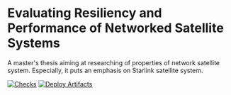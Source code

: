 # Evaluating Resiliency and Performance of Networked Satellite Systems

A master's thesis aiming at researching of properties of network satellite system. Especially, it puts an emphasis on Starlink satellite system.

[![Checks](https://github.com/starlink-thesis-diic/starlink-thesis/actions/workflows/checks.yml/badge.svg)](https://github.com/starlink-thesis-diic/starlink-thesis/actions/workflows/checks.yml)
[![Deploy Artifacts](https://github.com/starlink-thesis-diic/starlink-thesis/actions/workflows/tex.yml/badge.svg)](https://github.com/starlink-thesis-diic/starlink-thesis/actions/workflows/tex.yml)
